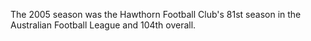 The 2005 season was the Hawthorn Football Club's 81st season in the Australian Football League and 104th overall.

